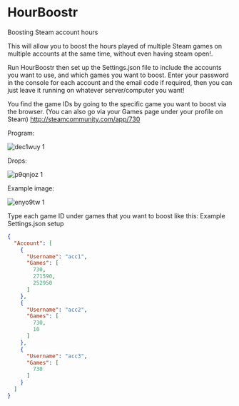 # HourBoostr
Boosting Steam account hours

This will allow you to boost the hours played of multiple Steam games on multiple accounts at the same time, without even having steam open!.

Run HourBoostr then set up the Settings.json file to include the accounts you want to use, and which games you want to boost.
Enter your password in the console for each account and the email code if required, then you can just leave it running on whatever server/computer you want!

You find the game IDs by going to the specific game you want to boost via the browser.
(You can also go via your Games page under your profile on Steam)
http://steamcommunity.com/app/730

Program:

![dec1wuy 1](https://cloud.githubusercontent.com/assets/9034691/9148090/38f3d256-3d72-11e5-9a59-bbc8f7929c7e.png)

Drops:

![p9qnjoz 1](https://cloud.githubusercontent.com/assets/9034691/9141437/f8cd14be-3d38-11e5-9d09-52692fd156eb.png)

Example image:

![enyo9tw 1](https://cloud.githubusercontent.com/assets/9034691/9140843/68b653d0-3d34-11e5-8121-dcc882fa70fe.png)

Type each game ID under games that you want to boost like this:
Example Settings.json setup
```json
{
  "Account": [
    {
      "Username": "acc1",
      "Games": [
        730,
        271590,
        252950
      ]
    },
	{
      "Username": "acc2",
      "Games": [
        730,
        10
      ]
    },
	{
      "Username": "acc3",
      "Games": [
        730
      ]
    }
  ]
}
```
